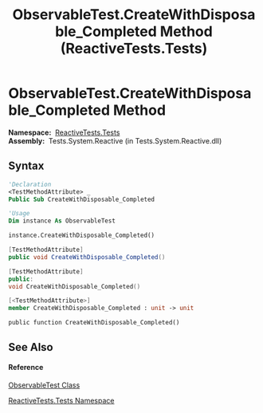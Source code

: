﻿---
title: ObservableTest.CreateWithDisposable_Completed Method  (ReactiveTests.Tests)
TOCTitle: CreateWithDisposable_Completed Method
ms:assetid: M:ReactiveTests.Tests.ObservableTest.CreateWithDisposable_Completed
ms:mtpsurl: https://msdn.microsoft.com/en-us/library/reactivetests.tests.observabletest.createwithdisposable_completed(v=VS.103)
ms:contentKeyID: 36620205
ms.date: 06/28/2011
mtps_version: v=VS.103
f1_keywords:
- ReactiveTests.Tests.ObservableTest.CreateWithDisposable_Completed
dev_langs:
- CSharp
- JScript
- VB
- FSharp
- c++
---

# ObservableTest.CreateWithDisposable\_Completed Method

**Namespace:**  [ReactiveTests.Tests](hh289046\(v=vs.103\).md)  
**Assembly:**  Tests.System.Reactive (in Tests.System.Reactive.dll)

## Syntax

``` vb
'Declaration
<TestMethodAttribute> _
Public Sub CreateWithDisposable_Completed
```

``` vb
'Usage
Dim instance As ObservableTest

instance.CreateWithDisposable_Completed()
```

``` csharp
[TestMethodAttribute]
public void CreateWithDisposable_Completed()
```

``` c++
[TestMethodAttribute]
public:
void CreateWithDisposable_Completed()
```

``` fsharp
[<TestMethodAttribute>]
member CreateWithDisposable_Completed : unit -> unit 
```

``` jscript
public function CreateWithDisposable_Completed()
```

## See Also

#### Reference

[ObservableTest Class](hh288687\(v=vs.103\).md)

[ReactiveTests.Tests Namespace](hh289046\(v=vs.103\).md)

